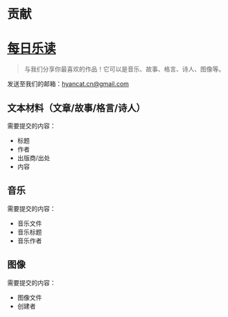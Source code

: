 # 贡献

# [每日乐读](https://apps.apple.com/app/id1482361638)

> 与我们分享你最喜欢的作品！它可以是音乐、故事、格言、诗人、图像等。
> 

发送至我们的邮箱：[hyancat.cn@gmail.com](mailto:hyancat.cn@gmail.com)

## **文本材料（文章/故事/格言/诗人）**

需要提交的内容：

- 标题
- 作者
- 出版商/出处
- 内容

## **音乐**

需要提交的内容：

- 音乐文件
- 音乐标题
- 音乐作者

## **图像**

需要提交的内容：

- 图像文件
- 创建者
